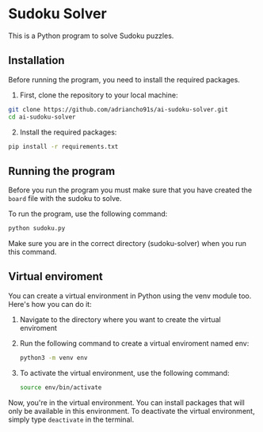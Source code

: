 # Sudoku Solver

This is a Python program to solve Sudoku puzzles.

## Installation

Before running the program, you need to install the required packages. 

1. First, clone the repository to your local machine:

```bash
git clone https://github.com/adriancho91s/ai-sudoku-solver.git
cd ai-sudoku-solver
```

2. Install the required packages:

```bash
pip install -r requirements.txt
```

## Running the program

Before you run the program you must make sure that you have created the `board` file with the sudoku to solve.

To run the program, use the following command:

```bash
python sudoku.py
```

Make sure you are in the correct directory (sudoku-solver) when you run this command.

## Virtual enviroment

You can create a virtual environment in Python using the venv module too. Here's how you can do it:

   1. Navigate to the directory where you want to create the virtual enviroment

   2. Run the following command to create a virtual enviroment named env:

        ```bash
        python3 -m venv env
        ```

   3. To activate the virtual environment, use the following command:

        ```bash
        source env/bin/activate
        ```

Now, you're in the virtual environment. You can install packages that will only be available in this environment. To deactivate the virtual environment, simply type `deactivate` in the terminal.
